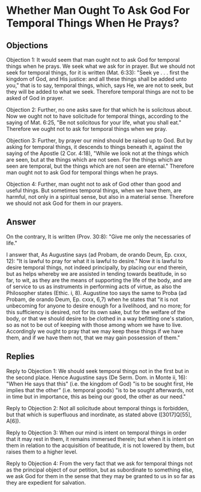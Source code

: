 # Whether Man Ought To Ask God For Temporal Things When He Prays?

## Objections

Objection 1: It would seem that man ought not to ask God for temporal things when he prays. We seek what we ask for in prayer. But we should not seek for temporal things, for it is written (Mat. 6:33): "Seek ye . . . first the kingdom of God, and His justice: and all these things shall be added unto you," that is to say, temporal things, which, says He, we are not to seek, but they will be added to what we seek. Therefore temporal things are not to be asked of God in prayer.

Objection 2: Further, no one asks save for that which he is solicitous about. Now we ought not to have solicitude for temporal things, according to the saying of Mat. 6:25, "Be not solicitous for your life, what you shall eat." Therefore we ought not to ask for temporal things when we pray.

Objection 3: Further, by prayer our mind should be raised up to God. But by asking for temporal things, it descends to things beneath it, against the saying of the Apostle (2 Cor. 4:18), "While we look not at the things which are seen, but at the things which are not seen. For the things which are seen are temporal, but the things which are not seen are eternal." Therefore man ought not to ask God for temporal things when he prays.

Objection 4: Further, man ought not to ask of God other than good and useful things. But sometimes temporal things, when we have them, are harmful, not only in a spiritual sense, but also in a material sense. Therefore we should not ask God for them in our prayers.

## Answer

On the contrary, It is written (Prov. 30:8): "Give me only the necessaries of life."

I answer that, As Augustine says (ad Probam, de orando Deum, Ep. cxxx, 12): "It is lawful to pray for what it is lawful to desire." Now it is lawful to desire temporal things, not indeed principally, by placing our end therein, but as helps whereby we are assisted in tending towards beatitude, in so far, to wit, as they are the means of supporting the life of the body, and are of service to us as instruments in performing acts of virtue, as also the Philosopher states (Ethic. i, 8). Augustine too says the same to Proba (ad Probam, de orando Deum, Ep. cxxx, 6,7) when he states that "it is not unbecoming for anyone to desire enough for a livelihood, and no more; for this sufficiency is desired, not for its own sake, but for the welfare of the body, or that we should desire to be clothed in a way befitting one's station, so as not to be out of keeping with those among whom we have to live. Accordingly we ought to pray that we may keep these things if we have them, and if we have them not, that we may gain possession of them."

## Replies

Reply to Objection 1: We should seek temporal things not in the first but in the second place. Hence Augustine says (De Serm. Dom. in Monte ii, 16): "When He says that this" (i.e. the kingdom of God) "is to be sought first, He implies that the other" (i.e. temporal goods) "is to be sought afterwards, not in time but in importance, this as being our good, the other as our need."

Reply to Objection 2: Not all solicitude about temporal things is forbidden, but that which is superfluous and inordinate, as stated above ([3017]Q[55], A[6]).

Reply to Objection 3: When our mind is intent on temporal things in order that it may rest in them, it remains immersed therein; but when it is intent on them in relation to the acquisition of beatitude, it is not lowered by them, but raises them to a higher level.

Reply to Objection 4: From the very fact that we ask for temporal things not as the principal object of our petition, but as subordinate to something else, we ask God for them in the sense that they may be granted to us in so far as they are expedient for salvation.